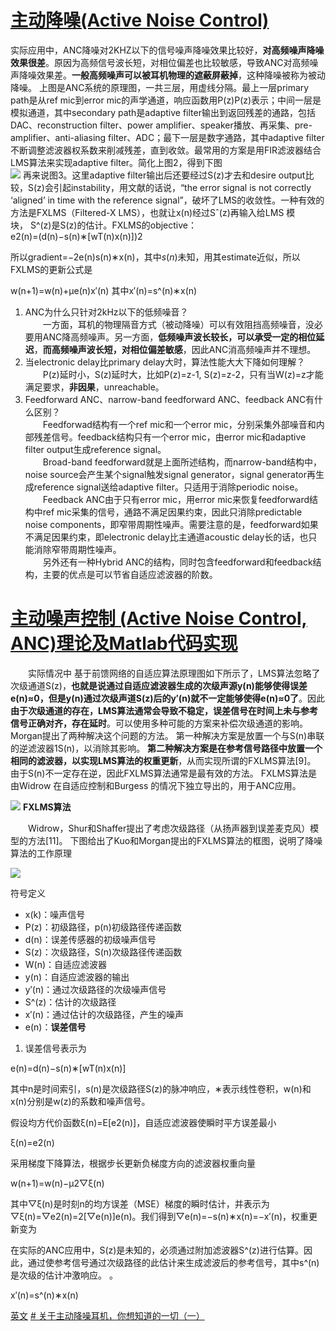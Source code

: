 # [主动降噪(Active Noise Control)](https://www.cnblogs.com/LXP-Never/p/11683944.html)
实际应用中，ANC降噪对2KHZ以下的信号噪声降噪效果比较好，**对高频噪声降噪效果很差**。原因为高频信号波长短，对相位偏差也比较敏感，导致ANC对高频噪声降噪效果差。**一般高频噪声可以被耳机物理的遮蔽屏蔽掉**，这种降噪被称为被动降噪。
上图是ANC系统的原理图，一共三层，用虚线分隔。最上一层primary path是从ref mic到error mic的声学通道，响应函数用P(z)P(z)表示；中间一层是模拟通道，其中secondary path是adaptive filter输出到返回残差的通路，包括DAC、reconstruction filter、power amplifier、speaker播放、再采集、pre-amplifier、anti-aliasing filter、ADC；最下一层是数字通路，其中adaptive filter不断调整滤波器权系数来削减残差，直到收敛。最常用的方案是用FIR滤波器结合LMS算法来实现adaptive filter。简化上图2，得到下图  
![](https://img2018.cnblogs.com/blog/1433301/201910/1433301-20191016152008229-1095148480.png)
再来说图3。这里adaptive filter输出后还要经过S(z)才去和desire output比较，S(z)会引起instability，用文献的话说，“the error signal is not correctly ‘aligned’ in time with the reference signal”，破坏了LMS的收敛性。一种有效的方法是FXLMS（Filtered-X LMS），也就让x(n)经过Sˆ(z)再输入给LMS 模块， S^(z)是S(z)的估计。FXLMS的objective：  
e2(n)=(d(n)−s(n)∗[wT(n)x(n)])2

所以gradient=−2e(n)s(n)∗x(n)，其中$s(n)$未知，用其estimate近似，所以FXLMS的更新公式是

w(n+1)=w(n)+μe(n)x′(n)
其中x′(n)=s^(n)∗x(n)


1. ANC为什么只针对2kHz以下的低频噪音？  
　　一方面，耳机的物理隔音方式（被动降噪）可以有效阻挡高频噪音，没必要用ANC降高频噪声。另一方面，**低频噪声波长较长，可以承受一定的相位延迟**，**而高频噪声波长短，对相位偏差敏感**，因此ANC消高频噪声并不理想。  
2. 当electronic delay比primary delay大时，算法性能大大下降如何理解？  
　　P(z)延时小，S(z)延时大，比如P(z)=z-1, S(z)=z-2，只有当W(z)=z才能满足要求，**非因果**，unreachable。  	
1. Feedforward ANC、narrow-band feedforward ANC、feedback ANC有什么区别？  
　　Feedforwad结构有一个ref mic和一个error mic，分别采集外部噪音和内部残差信号。feedback结构只有一个error mic，由error mic和adaptive filter output生成reference signal。  
　　Broad-band feedforward就是上面所述结构，而narrow-band结构中，noise source会产生某个signal触发signal generator，signal generator再生成reference signal送给adaptive filter。只适用于消除periodic noise。  
　　Feedback ANC由于只有error mic，用error mic来恢复feedforward结构中ref mic采集的信号，通路不满足因果约束，因此只消除predictable noise components，即窄带周期性噪声。需要注意的是，feedforward如果不满足因果约束，即electronic delay比主通道acoustic delay长的话，也只能消除窄带周期性噪声。  
　　另外还有一种Hybrid ANC的结构，同时包含feedforward和feedback结构，主要的优点是可以节省自适应滤波器的阶数。
  #  [主动噪声控制 (Active Noise Control, ANC)理论及Matlab代码实现](https://www.cnblogs.com/LXP-Never/p/11693567.html)
  
  　　实际情况中 基于前馈网络的自适应算法原理图如下所示了，LMS算法忽略了次级通道S(z)，**也就是说通过自适应滤波器生成的次级声源y(n)能够使得误差e(n)≈0，但是y(n)通过次级声道S(z)后的y′(n)就不一定能够使得e(n)≈0了**。因此**由于次级通道的存在，LMS算法通常会导致不稳定，误差信号在时间上未与参考信号正确对齐，存在延时**。可以使用多种可能的方案来补偿次级通道的影响。 Morgan提出了两种解决这个问题的方法。 第一种解决方案是放置一个与S(n)串联的逆滤波器1S(n)，以消除其影响。 **第二种解决方案是在参考信号路径中放置一个相同的滤波器，以实现LMS算法的权重更新**，从而实现所谓的FXLMS算法[9]。 由于S(n)不一定存在逆，因此FXLMS算法通常是最有效的方法。 FXLMS算法是由Widrow 在自适应控制和Burgess 的情况下独立导出的，用于ANC应用。

![](https://img2020.cnblogs.com/blog/1433301/202101/1433301-20210114095950313-149733396.png)
**FXLMS算法**

　　Widrow，Shur和Shaffer提出了考虑次级路径（从扬声器到误差麦克风）模型的方法[11]。 下图给出了Kuo和Morgan提出的FXLMS算法的框图，说明了降噪算法的工作原理

![](https://img2020.cnblogs.com/blog/1433301/202101/1433301-20210114100254179-1357503152.png)

符号定义

-   x(k)：噪声信号
-   P(z)：初级路径，p(n)初级路径传递函数
-   d(n)：误差传感器的初级噪声信号
-   S(z)：次级路径，S(n)次级路径传递函数
-   W(n)：自适应滤波器
-   y(n)：自适应滤波器的输出
-   y′(n)：通过次级路径的次级噪声信号
-   S^(z)：估计的次级路径
-   x′(n)：通过估计的次级路径，产生的噪声
-   e(n)：**误差信号**

1) 误差信号表示为

e(n)=d(n)−s(n)∗[wT(n)x(n)]

其中n是时间索引，s(n)是次级路径S(z)的脉冲响应，∗表示线性卷积，w(n)和x(n)分别是w(z)的系数和噪声信号。 

假设均方代价函数ξ(n)=E[e2(n)]，自适应滤波器使瞬时平方误差最小

ξ(n)=e2(n)

采用梯度下降算法，根据步长更新负梯度方向的滤波器权重向量

w(n+1)=w(n)−μ2▽ξ(n)

其中▽ξ(n)是时刻n的均方误差（MSE）梯度的瞬时估计，并表示为▽ξ(n)=▽e2(n)=2[▽e(n)]e(n)。我们得到▽e(n)=−s(n)∗x(n)=−x′(n)，权重更新变为

在实际的ANC应用中，S(z)是未知的，必须通过附加滤波器S^(z)进行估算。因此，通过使参考信号通过次级路径的此估计来生成滤波后的参考信号，其中s^(n)是次级的估计冲激响应。 。

x′(n)=s^(n)∗x(n)
  
[英文](http://www.geocities.ws/ranjit_raphael/FXLMS.html)
[# 关于主动降噪耳机，你想知道的一切（一）](https://mp.weixin.qq.com/s/iS0bz8w9qrKCrQIO2PFN6Q)